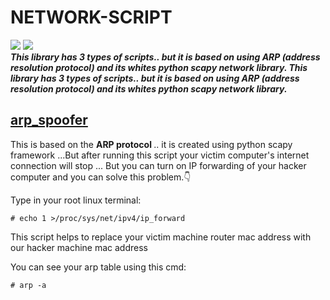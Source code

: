 # NETWORK-SCRIPT
<img src="https://img.shields.io/badge/LIB-scapy-brightgreen"> <img src="https://img.shields.io/badge/V-1.1-blue"> <br>
<b><i>This library has 3 types of scripts.. but it is based on using ARP (address resolution protocol) and its whites python scapy network library. This library has 3 types of scripts.. but it is based on using ARP (address resolution protocol) and its whites python scapy network library.</b></i>
## <a href="https://github.com/shalithamadhuwantha/Networks-scripts/tree/main/arp_spoofer">arp_spoofer</a>
<P>This is based on the <b>ARP protocol </b> .. it is created using python scapy framework ...But after running this script your victim computer's internet connection will stop ... But you can turn on IP forwarding of your hacker computer and you can solve this problem.👇</p>



Type in your root linux terminal: 
```
# echo 1 >/proc/sys/net/ipv4/ip_forward 
```
This script helps to replace your victim machine router mac address with our hacker machine mac address

You can see your arp table using this cmd: 
```
# arp -a
```
